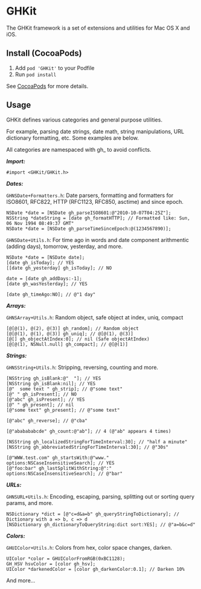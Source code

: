 GHKit
========

The GHKit framework is a set of extensions and utilities for Mac OS X and iOS.

Install (CocoaPods)
-------

1. Add `pod 'GHKit'` to your Podfile
1. Run `pod install`

See [CocoaPods](http://cocoapods.org/) for more details.

Usage
-----

GHKit defines various categories and general purpose utilities.

For example, parsing date strings, date math, string manipulations, URL dictionary formatting, etc. Some examples are below.

All categories are namespaced with gh_ to avoid conflicts.

***Import:***

```objc
#import <GHKit/GHKit.h>
```


***Dates:***

`GHNSDate+Formatters.h`: Date parsers, formatting and formatters for ISO8601, RFC822, HTTP (RFC1123, RFC850, asctime) and since epoch.

```objc
NSDate *date = [NSDate gh_parseISO8601:@"2010-10-07T04:25Z"];
NSString *dateString = [date gh_formatHTTP]; // Formatted like: Sun, 06 Nov 1994 08:49:37 GMT"
NSDate *date = [NSDate gh_parseTimeSinceEpoch:@(1234567890)];
```

`GHNSDate+Utils.h`: For time ago in words and date component arithmentic (adding days), tomorrow, yesterday, and more.

```objc
NSDate *date = [NSDate date];
[date gh_isToday]; // YES
[[date gh_yesterday] gh_isToday]; // NO

date = [date gh_addDays:-1];
[date gh_wasYesterday]; // YES

[date gh_timeAgo:NO]; // @"1 day"
```

***Arrays:***

`GHNSArray+Utils.h`: Random object, safe object at index, uniq, compact

```objc
[@[@(1), @(2), @(3)] gh_random]; // Random object
[@[@(1), @(1), @(3)] gh_uniq]; // @[@(1), @(3)]
[@[] gh_objectAtIndex:0]; // nil (Safe objectAtIndex)
[@[@(1), NSNull.null] gh_compact]; // @[@(1)]
```

***Strings:***

`GHNSString+Utils.h`: Stripping, reversing, counting and more.

```objc
[NSString gh_isBlank:@"  "]; // YES
[NSString gh_isBlank:nil]; // YES
[@"  some text " gh_strip]; // @"some text"
[@" " gh_isPresent]; // NO
[@"abc" gh_isPresent]; // YES
[@" " gh_present]; // nil
[@"some text" gh_present]; // @"some text"

[@"abc" gh_reverse]; // @"cba"

[@"ababababcde" gh_count:@"ab"]; // 4 (@"ab" appears 4 times)

[NSString gh_localizedStringForTimeInterval:30]; // "half a minute"
[NSString gh_abbreviatedStringForTimeInterval:30]; // @"30s"

[@"WWW.test.com" gh_startsWith:@"www." options:NSCaseInsensitiveSearch]; // YES
[@"foo:bar" gh_lastSplitWithString:@":" options:NSCaseInsensitiveSearch]; // @"bar"
```

***URLs:***

`GHNSURL+Utils.h`: Encoding, escaping, parsing, splitting out or sorting query params, and more.

```objc
NSDictionary *dict = [@"c=d&a=b" gh_queryStringToDictionary]; // Dictionary with a => b, c => d
[NSDictionary gh_dictionaryToQueryString:dict sort:YES]; // @"a=b&c=d"
```

***Colors:***

`GHUIColor+Utils.h`: Colors from hex, color space changes, darken.

```objc
UIColor *color = GHUIColorFromRGB(0xBC1128);
GH_HSV hsvColor = [color gh_hsv];
UIColor *darkenedColor = [color gh_darkenColor:0.1]; // Darken 10%
```

And more...
